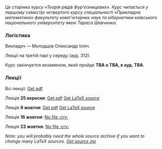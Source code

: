 <i class="text-muted">Це сторінка курсу &laquo;Теорія рядів Фур'єізницевих&raquo;. Курс читається у першому семестрі четвертого курсу спеціальності &laquo;Прикладна математика&raquo; факультету комп'ютерних наук та кібернетики київського національного університету імені Тараса Шевченка.</i>

<div class="mt-2 mb-2 pl-3 pr-3 pb-2 pt-2 border border-primary rounded bg-white">
    <h3 class="text-primary">Логістика</h3>
    <p>
        Викладач &mdash; Молодцов Олександр Ілліч.
    </p>
    <p>
        Лекції на третій парі у середу (ауд. 312).
    </p>
    <p>
        Курс закінчуєтся екзаменом, який пройде <b class="text-danger">TBA о TBA, в ауд. TBA</b>.
    </p>
</div>

<div class="mt-2 mb-2 pl-3 pr-3 pb-2 pt-2 border border-primary rounded bg-white">
    <h3 class="text-primary">Лекції</h3>
    <p>
        Всі лекції: <a class="badge badge-success" href="lectures/Молодцов,%20всі%20лекції.pdf">Get pdf</a> 
    </p>
    <p>
        Лекція <b>25&nbsp;вересня</b>: <a class="badge badge-success" href="lectures/Молодцов,%20лекція%2025.09.pdf">Get pdf</a> <a class="badge badge-info" href="lectures/01.tex">Get LaTeX source</a>
    </p>
    <p>
        Лекція <b>9&nbsp;жовтня</b>: <a class="badge badge-success" href="lectures/Молодцов,%20лекція%209.10.pdf">Get pdf</a> <a class="badge badge-info" href="lectures/02.tex">Get LaTeX source</a>
    </p>
    <p>
        Лекція <b>16&nbsp;жовтня</b>: <a class="badge badge-warning" href="#">No file :cry:</a>
    </p>
    <p>
        Лекція <b>23&nbsp;жовтня</b>: <a class="badge badge-warning" href="#">No file :cry:</a>
    </p>
    <p>
        <i class="text-muted">Note: you will probably need the whole source archive if you want to change many LaTeX sources. <a class="badge badge-info" href="lectures/all.zip">Get source zip</a></i>
    </p>
</div>